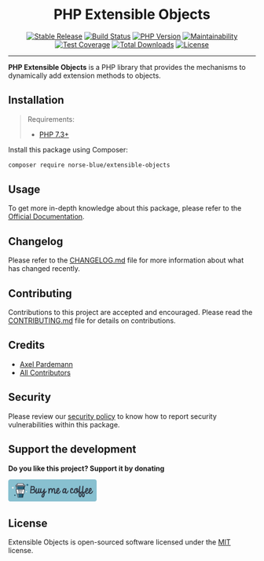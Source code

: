 <div align="center">
    <h1>PHP Extensible Objects</h1>
    <p align="center"> 
        <a href="https://packagist.org/packages/norse-blue/extensible-objects"><img alt="Stable Release" src="https://img.shields.io/packagist/v/norse-blue/extensible-objects.svg?style=flat-square&label=release&logo=packagist&logoColor=eceff4&colorA=4c566a&colorB=5e81ac"></a>
        <a href="https://travis-ci.com/norse-blue/php-extensible-objects"><img alt="Build Status" src="https://img.shields.io/travis/com/norse-blue/php-extensible-objects.svg?style=flat-square&label=build&logo=travis-ci&logoColor=eceff4&colorA=4c566a&colorB=88c0d0"></a>
        <a href="https://php.net/releases"><img alt="PHP Version" src="https://img.shields.io/packagist/php-v/norse-blue/extensible-objects.svg?style=flat-square&label=php&logo=php&logoColor=eceff4&colorA=4c566a&colorB=b48ead"></a>
        <a href="https://codeclimate.com/github/norse-blue/php-extensible-objects"><img alt="Maintainability" src="https://img.shields.io/codeclimate/maintainability/norse-blue/php-extensible-objects.svg?style=flat-square&label=maintainability&logo=code-climate&logoColor=eceff4&colorA=4c566a&colorB=88c0d0"></a>
        <a href="https://codeclimate.com/github/norse-blue/php-extensible-objects"><img alt="Test Coverage" src="https://img.shields.io/codeclimate/coverage/norse-blue/php-extensible-objects.svg?style=flat-square&label=coverage&logo=code-climate&logoColor=eceff4&colorA=4c566a&colorB=88c0d0"></a>
        <a href="https://packagist.org/packages/norse-blue/extensible-objects"><img alt="Total Downloads" src="https://img.shields.io/packagist/dt/norse-blue/extensible-objects.svg?style=flat-square&label=downloads&logoColor=eceff4&colorA=4c566a&colorB=88c0d0"></a>
        <a href="https://github.com/norse-blue/php-extensible-objects/blob/master/LICENSE.md"><img alt="License" src="https://img.shields.io/github/license/norse-blue/php-extensible-objects.svg?style=flat-square&label=license&logoColor=eceff4&colorA=4c566a&colorB=a3be8c"></a>
    </p>
</div>
<hr>

**PHP Extensible Objects** is a PHP library that provides the mechanisms to dynamically add extension methods to objects.

## Installation

>Requirements:
>- [PHP 7.3+](https://php.net/releases)

Install this package using Composer:

```bash
composer require norse-blue/extensible-objects
```

## Usage

To get more in-depth knowledge about this package, please refer to the [Official Documentation](https://norse-blue.github.io/php-extensible-objects/).

## Changelog

Please refer to the [CHANGELOG.md](CHANGELOG.md) file for more information about what has changed recently.

## Contributing

Contributions to this project are accepted and encouraged. Please read the [CONTRIBUTING.md](.github/CONTRIBUTING.md) file for details on contributions.

## Credits

- [Axel Pardemann](https://github.com/axelitus)
- [All Contributors](../../contributors)

## Security

Please review our [security policy](https://github.com/norse-blue/php-extensible-objects/security/policy) to know how to report security vulnerabilities within this package.

## Support the development

**Do you like this project? Support it by donating**

<a href="https://www.buymeacoffee.com/axelitus"><img src="docs/assets/images/buy-me-a-coffee.svg" width="180" alt="Buy me a coffee"></img></a>

## License

Extensible Objects is open-sourced software licensed under the [MIT](LICENSE.md) license.

[php_overloading_url]: https://www.php.net/manual/en/language.oop5.overloading.php
